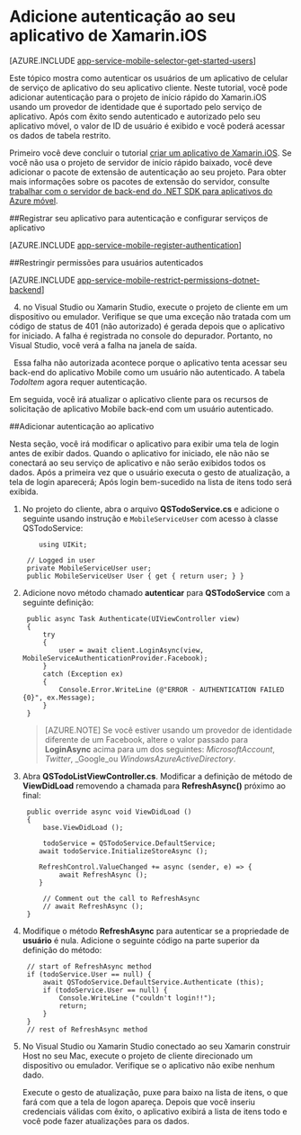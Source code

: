 <properties
    pageTitle="Introdução ao autenticação para aplicativos Mobile no iOS Xamarin"
    description="Aprenda a usar os aplicativos móveis para autenticar os usuários do aplicativo iOS Xamarin por meio de uma variedade de provedores de identidade, incluindo AAD, Google, Facebook, Twitter e Microsoft."
    services="app-service\mobile"
    documentationCenter="xamarin"
    authors="adrianhall"
    manager="dwrede"
    editor=""/>

<tags
    ms.service="app-service-mobile"
    ms.workload="na"
    ms.tgt_pltfrm="mobile-xamarin-ios"
    ms.devlang="dotnet"
    ms.topic="article"
    ms.date="10/01/2016"
    ms.author="adrianha"/>

# <a name="add-authentication-to-your-xamarinios-app"></a>Adicione autenticação ao seu aplicativo de Xamarin.iOS

[AZURE.INCLUDE [app-service-mobile-selector-get-started-users](../../includes/app-service-mobile-selector-get-started-users.md)]

Este tópico mostra como autenticar os usuários de um aplicativo de celular de serviço de aplicativo do seu aplicativo cliente. Neste tutorial, você pode adicionar autenticação para o projeto de início rápido do Xamarin.iOS usando um provedor de identidade que é suportado pelo serviço de aplicativo. Após com êxito sendo autenticado e autorizado pelo seu aplicativo móvel, o valor de ID de usuário é exibido e você poderá acessar os dados de tabela restrito.

Primeiro você deve concluir o tutorial [criar um aplicativo de Xamarin.iOS]. Se você não usa o projeto de servidor de início rápido baixado, você deve adicionar o pacote de extensão de autenticação ao seu projeto. Para obter mais informações sobre os pacotes de extensão do servidor, consulte [trabalhar com o servidor de back-end do .NET SDK para aplicativos do Azure móvel](app-service-mobile-dotnet-backend-how-to-use-server-sdk.md).

##<a name="register-your-app-for-authentication-and-configure-app-services"></a>Registrar seu aplicativo para autenticação e configurar serviços de aplicativo

[AZURE.INCLUDE [app-service-mobile-register-authentication](../../includes/app-service-mobile-register-authentication.md)]

##<a name="restrict-permissions-to-authenticated-users"></a>Restringir permissões para usuários autenticados

[AZURE.INCLUDE [app-service-mobile-restrict-permissions-dotnet-backend](../../includes/app-service-mobile-restrict-permissions-dotnet-backend.md)]

&nbsp;&nbsp;4. no Visual Studio ou Xamarin Studio, execute o projeto de cliente em um dispositivo ou emulador. Verifique se que uma exceção não tratada com um código de status de 401 (não autorizado) é gerada depois que o aplicativo for iniciado. A falha é registrada no console do depurador. Portanto, no Visual Studio, você verá a falha na janela de saída.

&nbsp;&nbsp;Essa falha não autorizada acontece porque o aplicativo tenta acessar seu back-end do aplicativo Mobile como um usuário não autenticado. A tabela *TodoItem* agora requer autenticação.

Em seguida, você irá atualizar o aplicativo cliente para os recursos de solicitação de aplicativo Mobile back-end com um usuário autenticado.

##<a name="add-authentication-to-the-app"></a>Adicionar autenticação ao aplicativo

Nesta seção, você irá modificar o aplicativo para exibir uma tela de login antes de exibir dados. Quando o aplicativo for iniciado, ele não não se conectará ao seu serviço de aplicativo e não serão exibidos todos os dados. Após a primeira vez que o usuário executa o gesto de atualização, a tela de login aparecerá; Após login bem-sucedido na lista de itens todo será exibida.

1. No projeto do cliente, abra o arquivo **QSTodoService.cs** e adicione o seguinte usando instrução e `MobileServiceUser` com acesso à classe QSTodoService:

    ```
        using UIKit;
    ```

        // Logged in user
        private MobileServiceUser user;
        public MobileServiceUser User { get { return user; } }

2. Adicione novo método chamado **autenticar** para **QSTodoService** com a seguinte definição:


        public async Task Authenticate(UIViewController view)
        {
            try
            {
                user = await client.LoginAsync(view, MobileServiceAuthenticationProvider.Facebook);
            }
            catch (Exception ex)
            {
                Console.Error.WriteLine (@"ERROR - AUTHENTICATION FAILED {0}", ex.Message);
            }
        }

    >[AZURE.NOTE] Se você estiver usando um provedor de identidade diferente de um Facebook, altere o valor passado para **LoginAsync** acima para um dos seguintes: _MicrosoftAccount_, _Twitter_, _Google_ou _WindowsAzureActiveDirectory_.

3. Abra **QSTodoListViewController.cs**. Modificar a definição de método de **ViewDidLoad** removendo a chamada para **RefreshAsync()** próximo ao final:

        public override async void ViewDidLoad ()
        {
            base.ViewDidLoad ();

            todoService = QSTodoService.DefaultService;
           await todoService.InitializeStoreAsync ();

           RefreshControl.ValueChanged += async (sender, e) => {
                await RefreshAsync ();
           }

            // Comment out the call to RefreshAsync
            // await RefreshAsync ();
        }


4. Modifique o método **RefreshAsync** para autenticar se a propriedade de **usuário** é nula. Adicione o seguinte código na parte superior da definição do método:

        // start of RefreshAsync method
        if (todoService.User == null) {
            await QSTodoService.DefaultService.Authenticate (this);
            if (todoService.User == null) {
                Console.WriteLine ("couldn't login!!");
                return;
            }
        }
        // rest of RefreshAsync method

5. No Visual Studio ou Xamarin Studio conectado ao seu Xamarin construir Host no seu Mac, execute o projeto de cliente direcionado um dispositivo ou emulador. Verifique se o aplicativo não exibe nenhum dado.

    Execute o gesto de atualização, puxe para baixo na lista de itens, o que fará com que a tela de logon apareça. Depois que você inseriu credenciais válidas com êxito, o aplicativo exibirá a lista de itens todo e você pode fazer atualizações para os dados.


<!-- URLs. -->
[Submit an app page]: http://go.microsoft.com/fwlink/p/?LinkID=266582
[My Applications]: http://go.microsoft.com/fwlink/p/?LinkId=262039
[Criar um aplicativo de Xamarin.iOS]: app-service-mobile-xamarin-ios-get-started.md
